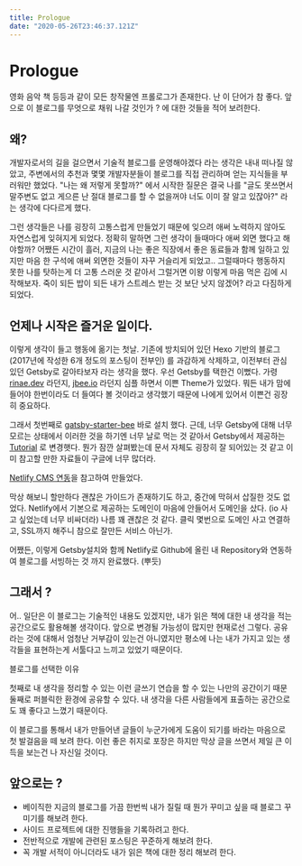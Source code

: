 ```yaml
---
title: Prologue
date: "2020-05-26T23:46:37.121Z"
---
```


# Prologue

영화 음악 책 등등과 같이 모든 창작물엔 프롤로그가 존재한다. 난 이 단어가 참 좋다.
앞으로 이 블로그를 무엇으로 채워 나갈 것인가 ? 에 대한 것들을 적어 보려한다.


## 왜?

개발자로서의 길을 걸으면서 기술적 블로그를 운영해야겠다 라는 생각은 내내 떠나질 않았고, 주변에서의 추천과 몇몇 개발자분들이 블로그를 직접 관리하며 얻는 지식들을 부러워만 했었다.
"나는 왜 저렇게 못할까?" 에서 시작한 질문은 결국 나를 "글도 못쓰면서 말주변도 없고 게으른 난 절대 블로그를 할 수 없을꺼야 너도 이미 잘 알고 있잖아?" 라는 생각에 다다르게 했다.

그런 생각들은 나를 굉장히 고통스럽게 만들었기 때문에 잊으려 애써 노력하지 않아도 자연스럽게 잊혀지게 되었다. 정확히 말하면 그런 생각이 들때마다 애써 외면 했다고 해야할까?
어쨌든 시간이 흘러, 지금의 나는 좋은 직장에서 좋은 동료들과 함께 일하고 있지만 마음 한 구석에 애써 외면한 것들이 자꾸 거슬리게 되었고..
그럴때마다 행동하지 못한 나를 탓하는게 더 고통 스러운 것 같아서 그럴거면 이왕 이렇게 마음 먹은 김에 시작해보자. 죽이 되든 밥이 되든 내가 스트레스 받는 것 보단 낫지 않겠어? 라고 다짐하게 되었다.

## 언제나 시작은 즐거운 일이다.

이렇게 생각이 들고 행동에 옮기는 첫날. 기존에 방치되어 있던 Hexo 기반의 블로그 (2017년에 작성한 6개 정도의 포스팅이 전부인) 를 과감하게 삭제하고, 이전부터 관심있던 Getsby로 갈아타보자 라는 생각을 했다.
우선 Getsby를 택한건 이뻤다. 가령 [rinae.dev](https://rinae.dev) 라던지, [jbee.io](https://jbee.io/) 라던지 심플 하면서 이쁜 Theme가 있었다.
뭐든 내가 맘에 들어야 한번이라도 더 들여다 볼 것이라고 생각했기 때문에 나에게 있어서 이쁜건 굉장히 중요하다.

그래서 첫번째로 [gatsby-starter-bee](https://github.com/JaeYeopHan/gatsby-starter-bee) 바로 설치 했다. 근데, 너무 Getsby에 대해 너무 모르는 상태에서 이러한 것을 하기엔 너무 날로 먹는 것 같아서
Getsby에서 제공하는 [Tutorial](https://www.gatsbyjs.org/tutorial/gatsby-image-tutorial/) 로 변경햇다. 뭔가 잠깐 살펴봤는데 문서 자체도 굉장히 잘 되어있는 것 같고 이미 참고할 만한 자료들이 구글에 너무 많더라.

[Netlify CMS 연동](https://www.gatsbyjs.org/tutorial/blog-netlify-cms-tutorial/)을 참고하여 만들었다.

막상 해보니 할만하다 괜찮은 가이드가 존재하기도 하고, 중간에 막혀서 삽질한 것도 없었다.
Netlify에서 기본으로 제공하는 도메인이 마음에 안들어서 도메인을 샀다. (io 사고 싶었는데 너무 비싸더라) 나름 꽤 괜찮은 것 같다. 클릭 몇번으로 도메인 사고 연결하고, SSL까지 해주니 참으로 잘만든 서비스 아닌가.

어쨌든, 이렇게 Getsby설치와 함께 Netlify로 Github에 올린 내 Repository와 연동하여 블로그를 서빙하는 것 까지 완료했다. (뿌듯)


## 그래서 ?

어.. 일단은 이 블로그는 기술적인 내용도 있겠지만, 내가 읽은 책에 대한 내 생각을 적는 공간으로도 활용해볼 생각이다. 앞으로 변경될 가능성이 많지만 현재로선 그렇다.
공유라는 것에 대해서 엄청난 거부감이 있는건 아니였지만 평소에 나는 내가 가지고 있는 생각들을 표현하는게 서툴다고 느끼고 있었기 때문이다.

블로그를 선택한 이유

첫째로 내 생각을 정리할 수 있는 이런 글쓰기 연습을 할 수 있는 나만의 공간이기 때문
둘째로 퍼블릭한 환경에 공유할 수 있다. 내 생각을 다른 사람들에게 표출하는 공간으로도 꽤 좋다고 느꼈기 때문이다.

이 블로그를 통해서 내가 만들어낸 글들이 누군가에게 도움이 되기를 바라는 마음으로 첫 발걸음을 떼 보려 한다.
이런 좋은 취지로 포장은 하지만 막상 글을 쓰면서 제일 큰 이득을 보는건 나 자신일 것이다.

## 앞으로는 ?

* 베이직한 지금의 블로그를 가끔 한번씩 내가 질릴 때 뭔가 꾸미고 싶을 때 블로그 꾸미기를 해보려 한다.
* 사이드 프로젝트에 대한 진행들을 기록하려고 한다.
* 전반적으로 개발에 관련된 포스팅은 꾸준하게 해보려 한다.
* 꼭 개발 서적이 아니더라도 내가 읽은 책에 대한 정리 해보려 한다.


